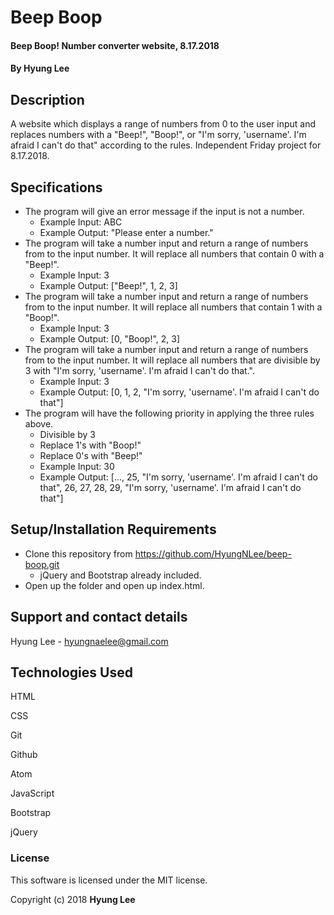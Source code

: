 # Beep Boop

#### Beep Boop! Number converter website, 8.17.2018

#### By Hyung Lee

## Description

A website which displays a range of numbers from 0 to the user input and replaces numbers with a "Beep!", "Boop!", or "I'm sorry, 'username'. I'm afraid I can't do that" according to the rules. Independent Friday project for 8.17.2018.

## Specifications
* The program will give an error message if the input is not a number.
	- Example Input: ABC
	- Example Output: "Please enter a number."
* The program will take a number input and return a range of numbers from to the input number. It will replace all numbers that contain 0 with a "Beep!".
	- Example Input: 3
	- Example Output: ["Beep!", 1, 2, 3]
* The program will take a number input and return a range of numbers from to the input number. It will replace all numbers that contain 1 with a "Boop!".
	- Example Input: 3
	- Example Output: [0, "Boop!", 2, 3]
* The program will take a number input and return a range of numbers from to the input number. It will replace all numbers that are divisible by 3 with "I'm sorry, 'username'. I'm afraid I can't do that.".
	- Example Input: 3
	- Example Output: [0, 1, 2, "I'm sorry, 'username'. I'm afraid I can't do that"]
* The program will have the following priority in applying the three rules above.
	* Divisible by 3
	* Replace 1's with "Boop!"
	* Replace 0's with "Beep!"
	- Example Input: 30
	- Example Output: [..., 25, "I'm sorry, 'username'. I'm afraid I can't do that", 26, 27, 28, 29, "I'm sorry, 'username'. I'm afraid I can't do that"]

## Setup/Installation Requirements

* Clone this repository from https://github.com/HyungNLee/beep-boop.git
  * jQuery and Bootstrap already included.
* Open up the folder and open up index.html.

## Support and contact details

Hyung Lee - hyungnaelee@gmail.com

## Technologies Used

HTML

CSS

Git

Github

Atom

JavaScript

Bootstrap

jQuery

### License

This software is licensed under the MIT license.

Copyright (c) 2018 **Hyung Lee**
